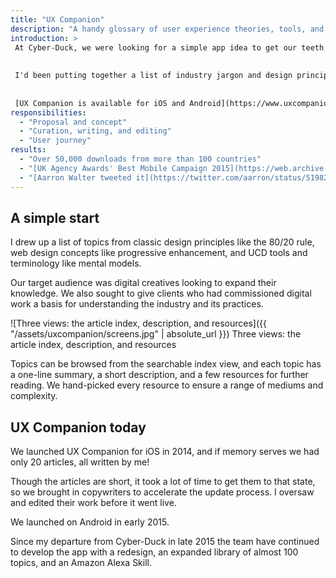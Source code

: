 ```yaml
---
title: "UX Companion"
description: "A handy glossary of user experience theories, tools, and principles"
introduction: >
 At Cyber-Duck, we were looking for a simple app idea to get our teeth into iOS development.
 
 
 I'd been putting together a list of industry jargon and design principles (inspired by [Universal Principles of Design](https://www.amazon.co.uk/Universal-Principles-Design-Usability-Perception/dp/1592530079)) which I proposed we develop into a resource for other creatives.
 
 
 [UX Companion is available for iOS and Android](https://www.uxcompanion.com/).
responsibilities:
  - "Proposal and concept"
  - "Curation, writing, and editing"
  - "User journey"
results:
  - "Over 50,000 downloads from more than 100 countries"
  - "[UK Agency Awards' Best Mobile Campaign 2015](https://web.archive.org/web/20170222053834/www.ukagencyawards.com/2015-winners)"
  - "[Aarron Walter tweeted it](https://twitter.com/aarron/status/519829625917030400) 🤩"
---
```


## A simple start

I drew up a list of topics from classic design principles like the 80/20 rule, web design concepts like progressive enhancement, and UCD tools and terminology like mental models.

Our target audience was digital creatives looking to expand their knowledge. We also sought to give clients who had commissioned digital work a basis for understanding the industry and its practices.

![Three views: the article index, description, and resources]({{ "/assets/uxcompanion/screens.jpg" | absolute_url }})
<span class="post-meta">Three views: the article index, description, and resources</span>

Topics can be browsed from the searchable index view, and each topic has a one-line summary, a short description, and a few resources for further reading. We hand-picked every resource to ensure a range of mediums and complexity.

## UX Companion today

We launched UX Companion for iOS in 2014, and if memory serves we had only 20 articles, all written by me!

Though the articles are short, it took a lot of time to get them to that state, so we brought in copywriters to accelerate the update process. I oversaw and edited their work before it went live.

We launched on Android in early 2015.

Since my departure from Cyber-Duck in late 2015 the team have continued to develop the app with a redesign, an expanded library of almost 100 topics, and an Amazon Alexa Skill.